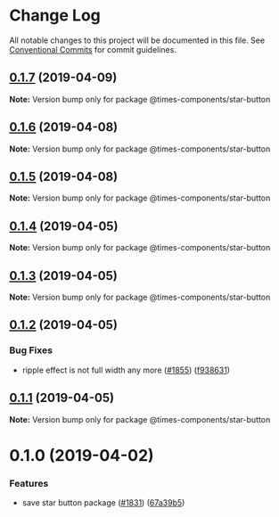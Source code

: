 # Change Log

All notable changes to this project will be documented in this file.
See [Conventional Commits](https://conventionalcommits.org) for commit guidelines.

## [0.1.7](https://github.com/newsuk/times-components/compare/@times-components/star-button@0.1.6...@times-components/star-button@0.1.7) (2019-04-09)

**Note:** Version bump only for package @times-components/star-button





## [0.1.6](https://github.com/newsuk/times-components/compare/@times-components/star-button@0.1.5...@times-components/star-button@0.1.6) (2019-04-08)

**Note:** Version bump only for package @times-components/star-button





## [0.1.5](https://github.com/newsuk/times-components/compare/@times-components/star-button@0.1.4...@times-components/star-button@0.1.5) (2019-04-08)

**Note:** Version bump only for package @times-components/star-button





## [0.1.4](https://github.com/newsuk/times-components/compare/@times-components/star-button@0.1.3...@times-components/star-button@0.1.4) (2019-04-05)

**Note:** Version bump only for package @times-components/star-button





## [0.1.3](https://github.com/newsuk/times-components/compare/@times-components/star-button@0.1.2...@times-components/star-button@0.1.3) (2019-04-05)

**Note:** Version bump only for package @times-components/star-button





## [0.1.2](https://github.com/newsuk/times-components/compare/@times-components/star-button@0.1.1...@times-components/star-button@0.1.2) (2019-04-05)


### Bug Fixes

* ripple effect is not full width any more ([#1855](https://github.com/newsuk/times-components/issues/1855)) ([f938631](https://github.com/newsuk/times-components/commit/f938631))





## [0.1.1](https://github.com/newsuk/times-components/compare/@times-components/star-button@0.1.0...@times-components/star-button@0.1.1) (2019-04-05)

**Note:** Version bump only for package @times-components/star-button





# 0.1.0 (2019-04-02)


### Features

* save star button package ([#1831](https://github.com/newsuk/times-components/issues/1831)) ([67a39b5](https://github.com/newsuk/times-components/commit/67a39b5))
